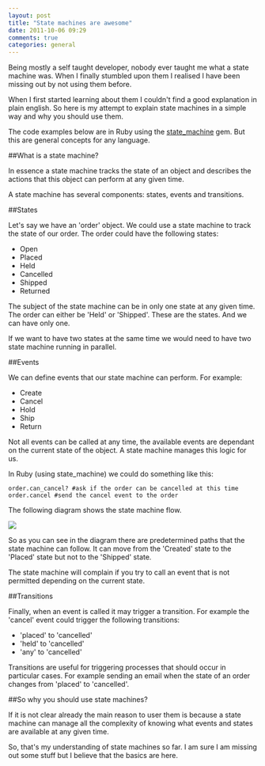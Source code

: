 ```yaml
---
layout: post
title: "State machines are awesome"
date: 2011-10-06 09:29
comments: true
categories: general
---
```



Being mostly a self taught developer, nobody ever taught me what a state machine was. When I finally stumbled upon them I realised I have been missing out by not using them before. 

When I first started learning about them I couldn't find a good explanation in plain english. So here is my attempt to explain state machines in a simple way and why you should use them.

The code examples below are in Ruby using the [state_machine](https://github.com/pluginaweek/state_machine) gem. But this are general concepts for any language.

##What is a state machine?

In essence a state machine tracks the state of an object and describes the actions that this object can perform at any given time.

A state machine has several components: states, events and transitions.

##States

Let's say we have an 'order' object. We could use a state machine to track the state of our order. The order could have the following states:

- Open
- Placed
- Held
- Cancelled
- Shipped
- Returned

The subject of the state machine can be in only one state at any given  time. The order can either be 'Held' or 'Shipped'. These are the states. And we can have only one. 

If we want to have two states at the same time we would need to have two state machine running in parallel. 

##Events

We can define events that our state machine can perform. For example:

- Create
- Cancel
- Hold
- Ship
- Return

Not all events can be called at any time, the available events are dependant on the current state of the object.  A state machine manages this logic for us.

In Ruby (using state_machine) we could do something like this:

	order.can_cancel? #ask if the order can be cancelled at this time
	order.cancel #send the cancel event to the order

The following diagram shows the state machine flow.

<img src="https://docs.google.com/drawings/pub?id=178_CnXn19xnNumvnBY8BxIsJQ245rdoyzvUOwN-MQqM&amp;w=528&amp;h=413">

So as you can see in the diagram there are predetermined paths that the state machine can follow. It can move from the 'Created' state to the 'Placed' state but not to the 'Shipped' state.

The state machine will complain if you try to call an event that is not permitted depending on the current state.

##Transitions

Finally, when an event is called it may trigger a transition. For example the 'cancel' event could trigger the following transitions:

- 'placed' to 'cancelled'
- 'held' to 'cancelled'
- 'any' to 'cancelled'

Transitions are useful for triggering processes that should occur in particular cases. For example sending an email when the state of an order changes from 'placed' to 'cancelled'. 

##So why you should use state machines?

If it is not clear already the main reason to user them is because a state machine can manage all the complexity of knowing what events and states are available at any given time.

So, that's my understanding of state machines so far. I am sure I am missing out some stuff but I believe that the basics are here.
